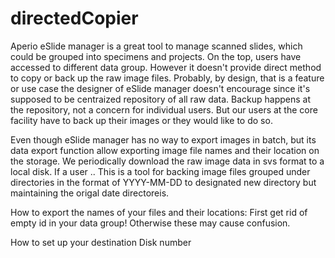 # directedCopier 

Aperio eSlide manager is a great tool to manage scanned slides, which could be grouped into specimens and projects. On the top, users have accessed to different data group. However it doesn't provide direct method to copy or back up the raw image files. Probably, by design, that is a feature or use case the designer of eSlide manager doesn't encourage since it's supposed to be centraized repository of all raw data. Backup happens at the repository, not a concern for individual users. But our users at the core facility have to back up their images or they would like to do so. 

Even though eSlide manager has no way to export images in batch, but its data export function allow exporting image file names and their location on the storage. We periodically download the raw image data in svs format to a local disk. If a user .. This is a tool for backing image files grouped under directories in the format
 of YYYY-MM-DD to designated new directory but maintaining the origal date directoreis. 
 
 
 How to export the names of your files and their locations: 
 First get rid of empty id in your data group! Otherwise these may cause confusion. 
 
 
 How to set up your destination
 Disk number


